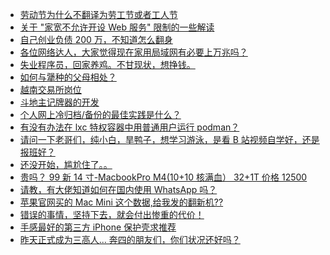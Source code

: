 + [劳动节为什么不翻译为劳工节或者工人节](https://www.v2ex.com/t/1129260)
+ [关于 "家宽不允许开设 Web 服务" 限制的一些解读](https://www.v2ex.com/t/1129251)
+ [自己创业负债 200 万，不知道怎么翻身](https://www.v2ex.com/t/1129321)
+ [各位网络达人，大家觉得现在家用局域网有必要上万兆吗？](https://www.v2ex.com/t/1129276)
+ [失业程序员，回家养鸡。不甘现状，想挣钱。](https://www.v2ex.com/t/1129301)
+ [如何与犟种的父母相处？](https://www.v2ex.com/t/1129294)
+ [越南交易所岗位](https://www.v2ex.com/t/1129269)
+ [斗地主记牌器的开发](https://www.v2ex.com/t/1129288)
+ [个人网上冷归档/备份的最佳实践是什么？](https://www.v2ex.com/t/1129254)
+ [有没有办法在 lxc 特权容器中用普通用户运行 podman？](https://www.v2ex.com/t/1129319)
+ [请问一下老哥们，纯小白，旱鸭子，想学习游泳，是看 B 站视频自学好，还是报班好？](https://www.v2ex.com/t/1129327)
+ [还没开始，尴尬住了。。](https://www.v2ex.com/t/1129316)
+ [贵吗？ 99 新 14 寸-MacbookPro M4(10+10 核满血）
32+1T 价格 12500](https://www.v2ex.com/t/1129282)
+ [请教，有大佬知道如何在国内使用 WhatsApp 吗？](https://www.v2ex.com/t/1129337)
+ [苹果官网买的 Mac Mini 这个数据,给我发的翻新机??](https://www.v2ex.com/t/1129298)
+ [错误的事情，坚持下去，就会付出惨重的代价！](https://www.v2ex.com/t/1129347)
+ [手感最好的第三方 iPhone 保护壳求推荐](https://www.v2ex.com/t/1129365)
+ [昨天正式成为三高人... 奔四的朋友们，你们状况还好吗？](https://www.v2ex.com/t/1129363)
